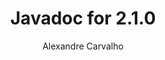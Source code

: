 ---
title: Javadoc for 2.1.0
author: Alexandre Carvalho
menu_title: 2.1.0
category: javadoc_docs
layout: iframe
iframe_url: /docs/2.1.0/javadoc/overview-summary.html
order: 1
---